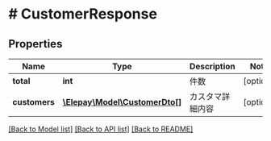 # # CustomerResponse

## Properties

Name | Type | Description | Notes
------------ | ------------- | ------------- | -------------
**total** | **int** | 件数 | [optional]
**customers** | [**\Elepay\Model\CustomerDto[]**](CustomerDto.md) | カスタマ詳細内容 | [optional]

[[Back to Model list]](../../README.md#models) [[Back to API list]](../../README.md#endpoints) [[Back to README]](../../README.md)
